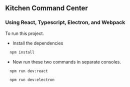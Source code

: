 ## Kitchen Command Center
### Using React, Typescript, Electron, and Webpack

To run this project.


- Install the dependencies

```bash
  npm install
```

- Now run these two commands in separate consoles.

```bash
  npm run dev:react
```

```bash
  npm run dev:electron
```